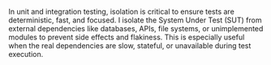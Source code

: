 In unit and integration testing, isolation is critical to ensure tests are deterministic, fast, and focused. I isolate the System Under Test (SUT) from external dependencies like databases, APIs, file systems, or unimplemented modules to prevent side effects and flakiness. This is especially useful when the real dependencies are slow, stateful, or unavailable during test execution.